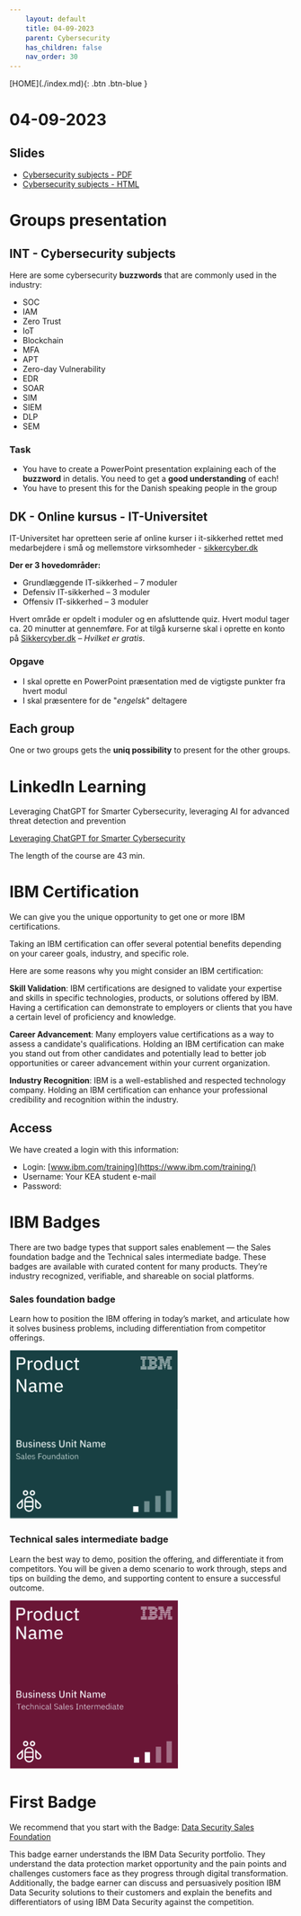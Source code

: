 ```yaml
---
    layout: default
    title: 04-09-2023
    parent: Cybersecurity
    has_children: false
    nav_order: 30
---
```


<span class="fs-1">
[HOME](./index.md){: .btn .btn-blue }
</span>

# 04-09-2023

## Slides
- [Cybersecurity subjects - PDF](./slide/groups.pdf)
- [Cybersecurity subjects - HTML](./slide/groups.html)

# Groups presentation

## INT - Cybersecurity subjects
Here are some cybersecurity **buzzwords** that are commonly used in the industry:
- SOC
- IAM
- Zero Trust
- IoT
- Blockchain
- MFA
- APT
- Zero-day Vulnerability
- EDR
- SOAR
- SIM
- SIEM
- DLP
- SEM

### Task
- You have to create a PowerPoint presentation explaining each of the **buzzword** in detalis. You need to get a **good understanding** of each!
- You have to present this for the Danish speaking people in the group


## DK - Online kursus - IT-Universitet
IT-Universitet har opretteen serie af online kurser i it-sikkerhed rettet med medarbejdere i små og mellemstore virksomheder - [sikkercyber.dk](sikkercyber.dk)

**Der er 3 hovedområder:**
- Grundlæggende IT-sikkerhed – 7 moduler
- Defensiv IT-sikkerhed – 3 moduler
- Offensiv IT-sikkerhed – 3 moduler

Hvert område er opdelt i moduler og en afsluttende quiz. Hvert modul tager ca. 20 minutter at gennemføre. For at tilgå kurserne skal i oprette en konto på [Sikkercyber.dk](https://sikkercyber.dk/) – *Hvilket er gratis*.

### Opgave
- I skal oprette en PowerPoint præsentation med de vigtigste punkter fra hvert modul
- I skal præsentere for de "*engelsk*" deltagere

## Each group
One or two groups gets the **uniq possibility** to present for the other groups.

# LinkedIn Learning
Leveraging ChatGPT for Smarter Cybersecurity, leveraging AI for advanced threat detection and prevention

[Leveraging ChatGPT for Smarter Cybersecurity](https://www.linkedin.com/learning-login/share?account=36836804&forceAccount=false&redirect=https%3A%2F%2Fwww.linkedin.com%2Flearning%2Fleveraging-chatgpt-for-smarter-cybersecurity%3Ftrk%3Dshare_ent_url%26shareId%3DimEoIwmwS%252FSnjiiyj3UoUg%253D%253D)

The length of the course are 43 min.

# IBM Certification
We can give you the unique opportunity to get one or more IBM certifications.

Taking an IBM certification can offer several potential benefits depending on your career goals, industry, and specific role. 

Here are some reasons why you might consider an IBM certification:

**Skill Validation**: IBM certifications are designed to validate your expertise and skills in specific technologies, products, or solutions offered by IBM. Having a certification can demonstrate to employers or clients that you have a certain level of proficiency and knowledge.

**Career Advancement**: Many employers value certifications as a way to assess a candidate's qualifications. Holding an IBM certification can make you stand out from other candidates and potentially lead to better job opportunities or career advancement within your current organization.

**Industry Recognition**: IBM is a well-established and respected technology company. Holding an IBM certification can enhance your professional credibility and recognition within the industry.

## Access
We have created a login with this information:

- Login: [www.ibm.com/training](https://www.ibm.com/training/)
- Username: Your KEA student e-mail
- Password:

# IBM Badges
There are two badge types that support sales enablement — the Sales foundation badge and the Technical sales intermediate badge. These badges are available with curated content for many products. They’re industry recognized, verifiable, and shareable on social platforms.

### Sales foundation badge
Learn how to position the IBM offering in today’s market, and articulate how it solves business problems, including differentiation from competitor offerings.

![](./image/GenericBadgeProductGreen.png)

### Technical sales intermediate badge
Learn the best way to demo, position the offering, and differentiate it from competitors. You will be given a demo scenario to work through, steps and tips on building the demo, and supporting content to ensure a successful outcome.

![](./image/GenericBadgeProductRed.png)

# First Badge
We recommend that you start with the Badge: [Data Security Sales Foundation](https://www.ibm.com/training/badge/data-security-sales-foundation)

This badge earner understands the IBM Data Security portfolio. They understand the data protection market opportunity and the pain points and challenges customers face as they progress through digital transformation. Additionally, the badge earner can discuss and persuasively position IBM Data Security solutions to their customers and explain the benefits and differentiators of using IBM Data Security against the competition.
